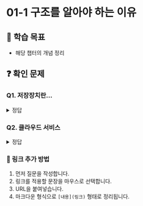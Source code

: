 # 01-1 구조를 알아야 하는 이유

## 📌 학습 목표
- 해당 챕터의 개념 정리

## ❓ 확인 문제

### Q1. 저장장치란...

<details>
<summary>정답</summary>

**저장장치**란 말 그대로 컴퓨터의 정보와 문서, 설치되는 프로그램, 자료 등을 저장하고 읽을 수 있는 **컴퓨터 필수 부품**이다.
저장용량이 부족하면 기본적인 읽고 쓰기의 기능자체에 제한이 생겨 컴퓨터가 제기능을 못하게 된다.

이는 컴퓨터 하드웨어의 일종이다.

</details>



### Q2. 클라우드 서비스

<details>
<summary>정답</summary>

**클라우드 서비스** 란, 인터넷을 통해 컴퓨팅 자원, 데이터 저장, 소프트웨어, 플랫폼 및 기타 IT 관련 서비스를 **원격**으로 제공하는 서비스입니다. 클라우드 서비스는 필요한 리소스(하드웨어, 소프트웨어, 데이터 저장소 등)를 요청하고 제공받는 온디맨드(on-demand) 방식으로 제공됩니다.

클라우드 서비스를 이용하면 전통적인 온프레미스 인프라와 비교해 비용 절감, 빠른 배포, 쉬운 유지 보수 및 글로벌 확장성 등의 이점을 얻을 수 있습니다.

---
- **IaaS** → 컴퓨터 빌려줌 (하드웨어/인프라 제공)  
- **PaaS** → 개발 환경 빌려줌 (코딩만 하면 됨)  
- **SaaS** → 소프트웨어 빌려줌 (설치 없이 바로 사용) 

</details>


### 🔗 링크 추가 방법  
1. 먼저 질문을 작성합니다.  
2. 링크를 적용할 문장을 마우스로 선택합니다.  
3. URL을 붙여넣습니다.  
4. 마크다운 형식으로 `[내용](링크)` 형태로 정리됩니다.  
